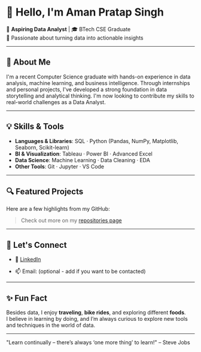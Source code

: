 # 👋 Hello, I'm Aman Pratap Singh

🎯 **Aspiring Data Analyst** | 🎓 BTech CSE Graduate  
📍 Passionate about turning data into actionable insights

---

## 🧠 About Me

I'm a recent Computer Science graduate with hands-on experience in data analysis, machine learning, and business intelligence. Through internships and personal projects, I've developed a strong foundation in data storytelling and analytical thinking. I'm now looking to contribute my skills to real-world challenges as a Data Analyst.

---

## 💡 Skills & Tools

- **Languages & Libraries**: SQL · Python (Pandas, NumPy, Matplotlib, Seaborn, Scikit-learn)
- **BI & Visualization**: Tableau · Power BI · Advanced Excel
- **Data Science**: Machine Learning · Data Cleaning · EDA
- **Other Tools**: Git · Jupyter · VS Code

---

## 🔍 Featured Projects

Here are a few highlights from my GitHub:

<!-- 📊 **[Sales Dashboard in Power BI](#)** – Analyzed regional sales trends and KPIs with interactive visuals.
- 🤖 **[ML Model for Pizza Price Prediction](#)** – Built regression model to predict pizza prices based on ingredients and features.
- 📈 **[EDA on COVID-19 Dataset](#)** – Performed deep exploratory analysis using Python.-->

> Check out more on my [repositories page](https://github.com/amanpratap9711)

---

## 🤝 Let's Connect

- 🔗 [LinkedIn](https://www.linkedin.com/in/aman-pratap-singh-baa0b7273)

- 📫 Email: (optional - add if you want to be contacted)

---

## ✨ Fun Fact

Besides data, I enjoy **traveling**, **bike rides**, and exploring different **foods**.  
I believe in learning by doing, and I’m always curious to explore new tools and techniques in the world of data.

---
"Learn continually – there’s always ‘one more thing’ to learn!" – Steve Jobs
